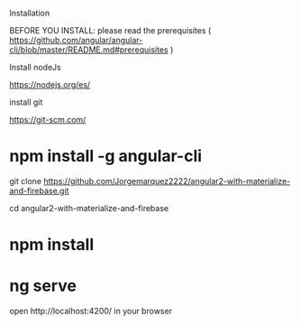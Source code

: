 Installation

BEFORE YOU INSTALL: please read the prerequisites ( https://github.com/angular/angular-cli/blob/master/README.md#prerequisites )

Install nodeJs

https://nodejs.org/es/

install git

https://git-scm.com/

# npm install -g angular-cli

git clone https://github.com/Jorgemarquez2222/angular2-with-materialize-and-firebase.git

cd angular2-with-materialize-and-firebase

# npm install

# ng serve

open http://localhost:4200/ in your browser